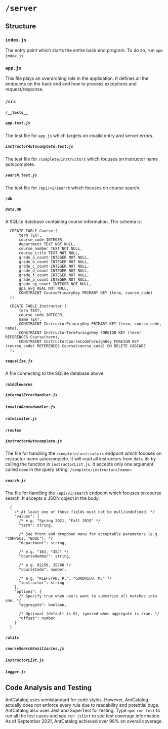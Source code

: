 # `/server`

## Structure
### `index.js`
The entry point which starts the entire back end program. To do so, run `npm index.js`.

### `app.js`
This file plays an overarching role in the application. It defines all the endpoints on the back end and how to process exceptions and request/response.

### `/src`
#### `/__tests__`
##### `app.test.js`
The test file for `app.js` which targets on invalid entry and server errors.

##### `instructorAutocomplete.test.js`
The test file for `/complete/instructors` which focuses on instructor name autocomplete.

##### `search.test.js`
The test file for `/api/v1/search` which focuses on course search.

#### `/db`
##### `data.db`
A SQLite database containing course information. The schema is:
```
  CREATE TABLE Course (
      term TEXT,
      course_code INTEGER,
      department TEXT NOT NULL,
      course_number TEXT NOT NULL,
      course_title TEXT NOT NULL,
      grade_a_count INTEGER NOT NULL,
      grade_b_count INTEGER NOT NULL,
      grade_c_count INTEGER NOT NULL,
      grade_d_count INTEGER NOT NULL,
      grade_f_count INTEGER NOT NULL,
      grade_p_count INTEGER NOT NULL,
      grade_np_count INTEGER NOT NULL,
      gpa_avg REAL NOT NULL,
      CONSTRAINT CoursePrimaryKey PRIMARY KEY (term, course_code)
  );
  
  CREATE TABLE Instructor (
      term TEXT,
      course_code INTEGER,
      name TEXT,
      CONSTRAINT InstructorPrimaryKey PRIMARY KEY (term, course_code, name),
      CONSTRAINT InstructorTermForeignKey FOREIGN KEY (term) REFERENCES Course(term),
      CONSTRAINT InstructorCourseCodeForeignKey FOREIGN KEY (course_code) REFERENCES Course(course_code) ON DELETE CASCADE
  );
```

##### `sequelize.js`
A file connecting to the SQLite database above.

#### `/middlewares`
##### `internalErrorHandler.js`
##### `invalidRouteHandler.js`
##### `rateLimiter.js`

#### `/routes`
##### `instructorAutocomplete.js`
The file for handling the `/complete/instructors` endpoint which focuses on instructor name autocomplete. It will read all instructors from `data.db` by calling the function in `instructorList.js`. It accepts only one argument called `name` in the query string: `/complete/instructors?name=`.

##### `search.js`
The file for handling the `/api/v1/search` endpoint which focuses on course search. It accepts a JSON object in the body:
```
  {
    /* At least one of these fields must not be null/undefined. */
    "values": {
      /* e.g. "Spring 2021, "Fall 2015" */
      "term": string,
      
      /* See front end dropdown menu for acceptable parameters (e.g. "COMPSCI, "EDUC"). */
      "department": string,
      
      /* e.g. "161, "45J" */
      "courseNumber": string,
      
      /* e.g. 02250, 35780 */
      "courseCode": number,
      
      /* e.g. "KLEFSTAD, R.", "GOODRICH, M." */
      "instructor": string
    },
    "options": {
      /* Specify true when users want to summarize all matches into one. */
      "aggregate": boolean,
      
      /* Optional (default is 0), ignored when aggregate is true. */
      "offset": number
    }
  }
```

#### `/utils`
##### `courseSearchAuxiliaries.js`
##### `instructorList.js`
##### `logger.js`

## Code Analysis and Testing
AntCatalog uses semistandard for code styles. However, AntCatalog actually does not enforce every rule due to readability and potential bugs. AntCatalog also uses Jest and SuperTest for testing. Type `npm run test` to run all the test cases and `npm run jslint` to see test coverage information. As of September 2021, AntCatalog achieved over 98% on overall coverage.
